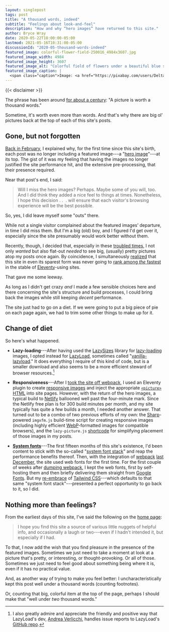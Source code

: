 ```yaml
---
layout: singlepost
tags: post
title: "A thousand words, indeed"
subtitle: "Feelings about look-and-feel"
description: "How and why “hero images” have returned to this site."
author: Bryce Wray
date: 2020-05-22T18:00:00-05:00
lastmod: 2021-05-16T10:31:00-05:00
discussionId: "2020-05-thousand-words-indeed"
featured_image: colorful-flower-field-250016_4984x3607.jpg
featured_image_width: 4984
featured_image_height: 3607
featured_image_alt: "Colorful field of flowers under a beautiful blue sky"
featured_image_caption: |
  <span class="caption">Image: <a href="https://pixabay.com/users/DeltaWorks-37465/?utm_source=link-attribution&amp;utm_medium=referral&amp;utm_campaign=image&amp;utm_content=250016">Kohji Asakawa</a>; <a href="https://pixabay.com/?utm_source=link-attribution&amp;utm_medium=referral&amp;utm_campaign=image&amp;utm_content=250016">Pixabay</a>
---
```


{{< disclaimer >}}

The phrase has been around [for about a century](https://grammarist.com/proverb/a-picture-is-worth-a-thousand-words/): "A picture is worth a thousand words."

Sometime, it's worth even more than words. And that's why there are big ol’ pictures back at the top of each of this site's posts.

## Gone, but not forgotten

[Back in February](/posts/2020/02/so-much-for-heroes), I explained why, for the first time since this site's birth, each post was no longer including a featured image---a "[hero image](https://en.wikipedia.org/wiki/Hero_image)"---at its top. The gist of it was my feeling that having the images no longer justified the site performance hit, and the extensive pre-processing, that their presence required.

Near that post's end, I said:

> Will I miss the hero images? Perhaps. Maybe some of you will, too. And I did think they added a nice feel to things at times. Nonetheless, I hope this decision .&nbsp;.&nbsp;&nbsp;. will ensure that each visitor's browsing experience will be the best possible.

So, yes, I did leave myself some "outs" there.

While not a single visitor complained about the featured images’ departure, in time I did miss them. But I'm a big (old) boy, and I figured I'd get over it, especially since the site presumably would work better without them.

Recently, though, I decided that, especially in these [troubled times](/posts/2020/03/coherence-covid-19), I not only *wanted* but also flat-out *needed* to see big, (usually) pretty pictures atop my posts once again. By coincidence, I simultaneously [realized](/posts/2020/05/mixed-nuts-2020-05) that this site in even its sparest form was never going to [rank among *the* fastest](https://www.11ty.dev/leaderboard/perf/) in the stable of [Eleventy](https://11ty.dev)-using sites.

That gave me some leeway.

As long as I didn't get crazy *and* I made a few sensible choices here and there concerning the site's structure and build processes, I could bring back the images while still keeping *decent* performance.

The site just had to go on a diet. If we were going to put a big piece of pie on each page again, we had to trim some other things to make up for it.

## Change of diet

So here's what happened.

- **Lazy-loading**---After having used the [LazySizes](https://github.com/afarka/lazysizes) library for [lazy-loading](https://en.wikipedia.org/wiki/Lazy_loading) images, I opted instead for [LazyLoad](https://www.andreaverlicchi.eu/lazyload/), sometimes called "[vanilla-lazyload](https://www.npmjs.com/package/vanilla-lazyload)." It does everything I require of this kind of code, but is a smaller download and also seems to be a more efficient steward of browser resources.[^LLDev]

[^LLDev]: I also greatly admire and appreciate the friendly and positive way that LazyLoad's dev, [Andrea Verlicchi](https://www.andreaverlicchi.eu/), handles issue reports to LazyLoad's [GitHub repo](https://github.com/verlok/lazyload).

- **Responsiveness**---After I [took the site off webpack](/posts/2020/05/going-solo-eleventy), I used an Eleventy plugin to create [responsive images](https://developer.mozilla.org/en-US/docs/Learn/HTML/Multimedia_and_embedding/Responsive_images) and inject the appropriate [`<picture>` HTML](https://developer.mozilla.org/en-US/docs/Web/HTML/Element/picture) into site pages. However, with the return of the hero images, a typical build to [Netlify](https://netlify.com) ballooned well past the four-minute mark. Since the Netlify free plan is for 300 build minutes per month, and my site typically has quite a few builds a month, I needed another answer. That turned out to be a combo of two previous efforts of my own: the [Sharp](https://github.com/lovell/sharp)-powered `imgxfm.js` build-time script for creating responsive images (including highly efficient [WebP](https://developers.google.com/speed/webp)-formatted images for compatible browsers), and the `lazy-picture.js` [shortcode](https://11ty.dev/docs/shortcodes) for simplifying placement of those images in my posts.

- **[System fonts](/posts/2018/10/web-typography-part-2)**---The first fifteen months of this site's existence, I'd been content to stick with the so-called "[system font stack](/posts/2018/10/web-typography-part-2)" and reap the performance benefits thereof. Then, with the integration of [webpack](https://webpack.js.org) [last December](/posts/2019/12/packing-up), the site used web fonts for the first time. For the first couple of weeks after [dumping webpack](/posts/2020/05/going-solo-eleventy), I kept the web fonts, first by self-hosting them and then briefly delivering them straight from [Google Fonts](https://fonts.google.com). But my [re-embrace](/posts/2020/05/going-solo-eleventy) of [Tailwind CSS](https://tailwindcss.com)---which defaults to that same "system font stack"---presented a perfect opportunity to go back to it, so I did.

## Nothing more than feelings?

From the earliest days of this site, I've said the following on the [home page](/):

> I hope you find this site a source of various little nuggets of helpful info, and occasionally a laugh or two---even if I hadn't intended it, but especially if I had.

To that, I now add the wish that you find pleasure in the presence of the featured images. Sometimes we just need to take a moment at look at a picture that's pretty, or interesting, or thought-provoking. Or all of those. Sometimes we just need to feel good about something being where it is, even if it has no practical value.

And, as another way of trying to make you feel better: I uncharacteristically kept this post well under a thousand words (counting footnotes). 

Or, counting that big, colorful item at the top of the page, perhaps I should make that "well under *two* thousand words."